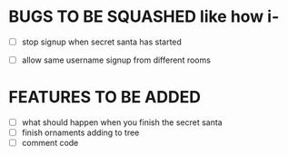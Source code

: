 # BUGS TO BE SQUASHED like how i-

- [ ] stop signup when secret santa has started
- [ ] allow same username signup from different rooms


# FEATURES TO BE ADDED

- [ ] what should happen when you finish the secret santa
- [ ] finish ornaments adding to tree
- [ ] comment code
